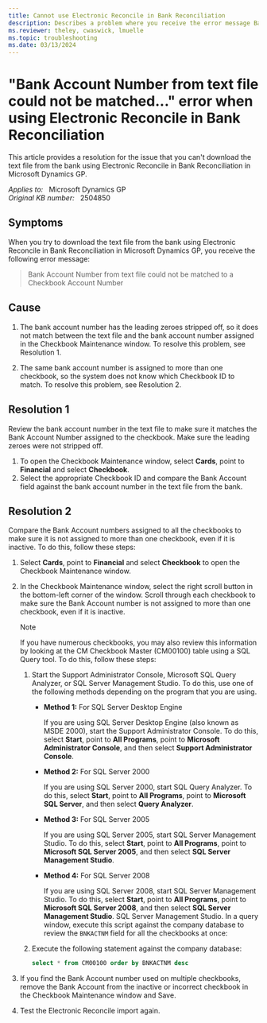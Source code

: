 ```yaml
---
title: Cannot use Electronic Reconcile in Bank Reconciliation
description: Describes a problem where you receive the error message Bank Account Number from text file could not be matched when using Electronic Reconcile in Bank Reconciliation in Microsoft Dynamics GP.
ms.reviewer: theley, cwaswick, lmuelle
ms.topic: troubleshooting
ms.date: 03/13/2024
---
```

# "Bank Account Number from text file could not be matched..." error when using Electronic Reconcile in Bank Reconciliation

This article provides a resolution for the issue that you can't download the text file from the bank using Electronic Reconcile in Bank Reconciliation in Microsoft Dynamics GP.

_Applies to:_ &nbsp; Microsoft Dynamics GP  
_Original KB number:_ &nbsp; 2504850

## Symptoms

When you try to download the text file from the bank using Electronic Reconcile in Bank Reconciliation in Microsoft Dynamics GP, you receive the following error message:

> Bank Account Number from text file could not be matched to a Checkbook Account Number

## Cause

1. The bank account number has the leading zeroes stripped off, so it does not match between the text file and the bank account number assigned in the Checkbook Maintenance window. To resolve this problem, see Resolution 1.

2. The same bank account number is assigned to more than one checkbook, so the system does not know which Checkbook ID to match. To resolve this problem, see Resolution 2.

## Resolution 1

Review the bank account number in the text file to make sure it matches the Bank Account Number assigned to the checkbook. Make sure the leading zeroes were not stripped off.

1. To open the Checkbook Maintenance window, select **Cards**, point to **Financial** and select **Checkbook**.
2. Select the appropriate Checkbook ID and compare the Bank Account field against the bank account number in the text file from the bank.

## Resolution 2

Compare the Bank Account numbers assigned to all the checkbooks to make sure it is not assigned to more than one checkbook, even if it is inactive. To do this, follow these steps:

1. Select **Cards**, point to **Financial** and select **Checkbook** to open the Checkbook Maintenance window.

2. In the Checkbook Maintenance window, select the right scroll button in the bottom-left corner of the window. Scroll through each checkbook to make sure the Bank Account number is not assigned to more than one checkbook, even if it is inactive.

    > [!NOTE]
    > If you have numerous checkbooks, you may also review this information by looking at the CM Checkbook Master (CM00100) table using a SQL Query tool. To do this, follow these steps:

    1. Start the Support Administrator Console, Microsoft SQL Query Analyzer, or SQL Server Management Studio. To do this, use one of the following methods depending on the program that you are using.

        - **Method 1:** For SQL Server Desktop Engine

          If you are using SQL Server Desktop Engine (also known as MSDE 2000), start the Support Administrator Console. To do this, select **Start**, point to **All Programs**, point to **Microsoft Administrator Console**, and then select **Support Administrator Console**.

        - **Method 2:** For SQL Server 2000

          If you are using SQL Server 2000, start SQL Query Analyzer. To do this, select **Start**, point to **All Programs**, point to **Microsoft SQL Server**, and then select **Query Analyzer**.

        - **Method 3:** For SQL Server 2005

          If you are using SQL Server 2005, start SQL Server Management Studio. To do this, select **Start**, point to **All Programs**, point to **Microsoft SQL Server 2005**, and then select **SQL Server Management Studio**.

        - **Method 4:** For SQL Server 2008

          If you are using SQL Server 2008, start SQL Server Management Studio. To do this, select **Start**, point to **All Programs**, point to **Microsoft SQL Server 2008**, and then select **SQL Server Management Studio**. SQL Server Management Studio. In a query window, execute this script against the company database to review the `BNKACTNM` field for all the checkbooks at once:

    2. Execute the following statement against the company database:

        ```sql
        select * from CM00100 order by BNKACTNM desc
        ```

3. If you find the Bank Account number used on multiple checkbooks, remove the Bank Account from the inactive or incorrect checkbook in the Checkbook Maintenance window and Save.
4. Test the Electronic Reconcile import again.
